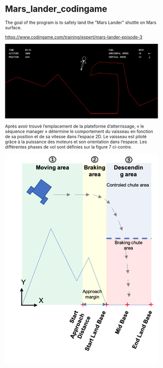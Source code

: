 # Mars_lander_codingame
The goal of the program is to safely land the "Mars Lander" shuttle on Mars surface.

https://www.codingame.com/training/expert/mars-lander-episode-3

<div align="center">
    <img src="Mars_lander.png" alt="Mars_lander-img">
</div>

Après avoir trouvé l’emplacement de la plateforme d’atterrissage, « le séquence manager » détermine le comportement du vaisseau en fonction de sa position et de sa vitesse dans l’espace 2D.
Le vaisseau est piloté grâce à la puissance des moteurs et son orientation dans l’espace. Les différentes phases de vol sont définies sur la figure 7 ci-contre.

<div align="center">
    <img src=images/Mars_lander_level_2.png alt="Mars_lander_2_img">
</div>
